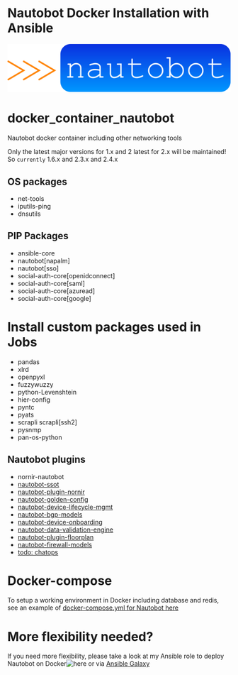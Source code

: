 # Nautobot Docker Installation with Ansible

![Nautobot Logo](https://raw.githubusercontent.com/nautobot/nautobot/develop/nautobot/docs/nautobot_logo.svg)


# docker_container_nautobot
Nautobot docker container including other networking tools

Only the latest major versions for 1.x and 2 latest for 2.x will be maintained! So `currently` 1.6.x and 2.3.x and 2.4.x

## OS packages
* net-tools 
* iputils-ping  
* dnsutils

## PIP Packages
* ansible-core
* nautobot[napalm]
* nautobot[sso]
* social-auth-core[openidconnect]
* social-auth-core[saml]
* social-auth-core[azuread]
* social-auth-core[google]

# Install custom packages used in Jobs
* pandas
* xlrd
* openpyxl
* fuzzywuzzy
* python-Levenshtein
* hier-config
* pyntc
* pyats
* scrapli scrapli[ssh2]
* pysnmp
* pan-os-python


## Nautobot plugins
* nornir-nautobot
* [nautobot-ssot](https://docs.nautobot.com/projects/ssot/en/latest/)
* [nautobot-plugin-nornir](https://docs.nautobot.com/projects/plugin-nornir/en/latest/)
* [nautobot-golden-config](https://docs.nautobot.com/projects/golden-config/en/latest/)
* [nautobot-device-lifecycle-mgmt](https://docs.nautobot.com/projects/device-lifecycle/en/latest/)
* [nautobot-bgp-models](https://docs.nautobot.com/projects/bgp-models/en/latest/)
* [nautobot-device-onboarding](https://docs.nautobot.com/projects/device-onboarding/en/latest/)
* [nautobot-data-validation-engine]()
* [nautobot-plugin-floorplan](https://docs.nautobot.com/projects/floor-plan/en/latest/)
* [nautobot-firewall-models](https://docs.nautobot.com/projects/firewall-models/en/latest/)
* [todo: chatops](https://docs.nautobot.com/projects/chatops/en/latest/)


# Docker-compose
To setup a working environment in Docker including database and redis, see an example of [docker-compose.yml for Nautobot here](https://gist.github.com/bsmeding/d60cf4f23519c75ca2339148d6efd7fe)

# More flexibility needed?
If you need more flexibility, please take a look at my Ansible role to deploy Nautobot on Docker![here](https://github.com/bsmeding/ansible_role_nautobot_docker) or via [Ansible Galaxy](https://galaxy.ansible.com/ui/standalone/roles/bsmeding/nautobot_docker/)